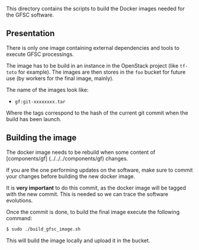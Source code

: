 This directory contains the scripts to build the Docker images needed for the
GFSC software.

## Presentation

There is only one image containing external dependencies and tools to execute
GFSC processings.

The image has to be build in an instance in the OpenStack project (like
`tf-toto` for example). The images are then stores in the `foo` bucket for
future use (by workers for the final image, mainly).

The name of the images look like:
* `gf:git-xxxxxxxx.tar`

Where the tags correspond to the hash of the current git commit when the build
has been launch.


## Building the image

The docker image needs to be rebuild when some content of [components/gf]
(../../../components/gf) changes.

If you are the one performing updates on the software, make sure to commit your 
changes before building the new docker image.

It is **very important** to do this commit, as the docker image will be tagged
with the new commit. This is needed so we can trace the software evolutions.

Once the commit is done, to build the final image execute the following command:

``` bash
$ sudo ./build_gfsc_image.sh
```

This will build the image locally and upload it in the bucket.
